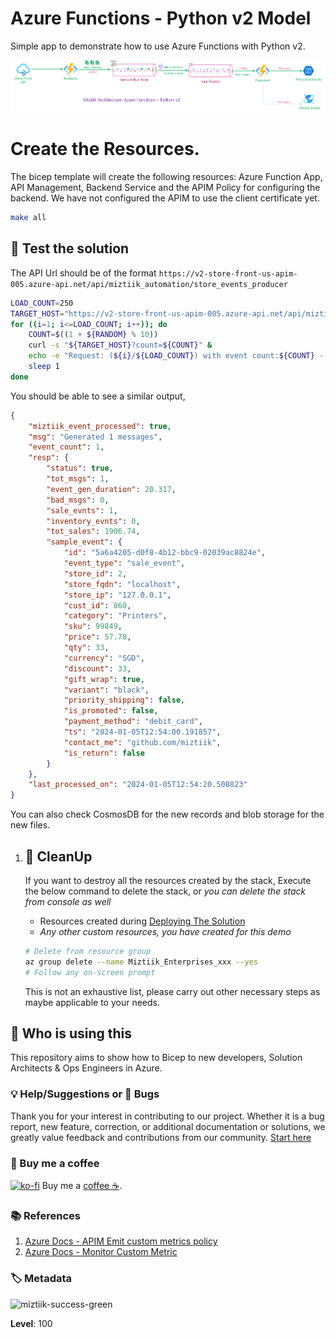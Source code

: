 # Azure Functions - Python v2 Model

Simple app to demonstrate how to use Azure Functions with Python v2.

![Miztiik Automation - Azure Functions - Python v2 Model](images/miztiik_architecture_azure_python_function_v2_001.png)

# Create the Resources.

The bicep template will create the following resources: Azure Function App, API Management, Backend Service and the APIM Policy for configuring the backend. We have not configured the APIM to use the client certificate yet.

```bash
make all
```

## 🎯 Test the solution

The API Url should be of the format `https://v2-store-front-us-apim-005.azure-api.net/api/miztiik_automation/store_events_producer`


```bash
LOAD_COUNT=250
TARGET_HOST="https://v2-store-front-us-apim-005.azure-api.net/api/miztiik_automation/store_events_producer"
for ((i=1; i<=LOAD_COUNT; i++)); do
    COUNT=$((1 + ${RANDOM} % 10))
    curl -s "${TARGET_HOST}?count=${COUNT}" &
    echo -e "Request: (${i}/${LOAD_COUNT}) with event count:${COUNT} ----"
    sleep 1 
done
```

You should be able to see a similar output,

```json
{
    "miztiik_event_processed": true,
    "msg": "Generated 1 messages",
    "event_count": 1,
    "resp": {
        "status": true,
        "tot_msgs": 1,
        "event_gen_duration": 20.317,
        "bad_msgs": 0,
        "sale_evnts": 1,
        "inventory_evnts": 0,
        "tot_sales": 1906.74,
        "sample_event": {
            "id": "5a6a4205-d0f8-4b12-bbc9-02039ac8824e",
            "event_type": "sale_event",
            "store_id": 2,
            "store_fqdn": "localhost",
            "store_ip": "127.0.0.1",
            "cust_id": 860,
            "category": "Printers",
            "sku": 99849,
            "price": 57.78,
            "qty": 33,
            "currency": "SGD",
            "discount": 33,
            "gift_wrap": true,
            "variant": "black",
            "priority_shipping": false,
            "is_promoted": false,
            "payment_method": "debit_card",
            "ts": "2024-01-05T12:54:00.191857",
            "contact_me": "github.com/miztiik",
            "is_return": false
        }
    },
    "last_processed_on": "2024-01-05T12:54:20.508823"
}
```

You can also check CosmosDB for the new records and blob storage for the new files.

 
1. ## 🧹 CleanUp

   If you want to destroy all the resources created by the stack, Execute the below command to delete the stack, or _you can delete the stack from console as well_

   - Resources created during [Deploying The Solution](#-deploying-the-solution)
   - _Any other custom resources, you have created for this demo_

   ```bash
   # Delete from resource group
   az group delete --name Miztiik_Enterprises_xxx --yes
   # Follow any on-screen prompt
   ```

   This is not an exhaustive list, please carry out other necessary steps as maybe applicable to your needs.

## 📌 Who is using this

This repository aims to show how to Bicep to new developers, Solution Architects & Ops Engineers in Azure.

### 💡 Help/Suggestions or 🐛 Bugs

Thank you for your interest in contributing to our project. Whether it is a bug report, new feature, correction, or additional documentation or solutions, we greatly value feedback and contributions from our community. [Start here](/issues)

### 👋 Buy me a coffee

[![ko-fi](https://www.ko-fi.com/img/githubbutton_sm.svg)](https://ko-fi.com/Q5Q41QDGK) Buy me a [coffee ☕][900].

### 📚 References

1. [Azure Docs - APIM Emit custom metrics policy][1]
1. [Azure Docs - Monitor Custom Metric][2]



[1]: https://learn.microsoft.com/en-us/azure/api-management/emit-metric-policy
[2]: https://learn.microsoft.com/en-us/azure/azure-monitor/essentials/metrics-custom-overview

### 🏷️ Metadata

![miztiik-success-green](https://img.shields.io/badge/Miztiik:Automation:Level-100-green)

**Level**: 100

[100]: https://www.udemy.com/course/aws-cloud-security/?referralCode=B7F1B6C78B45ADAF77A9
[101]: https://www.udemy.com/course/aws-cloud-security-proactive-way/?referralCode=71DC542AD4481309A441
[102]: https://www.udemy.com/course/aws-cloud-development-kit-from-beginner-to-professional/?referralCode=E15D7FB64E417C547579
[103]: https://www.udemy.com/course/aws-cloudformation-basics?referralCode=93AD3B1530BC871093D6
[899]: https://www.udemy.com/user/n-kumar/
[900]: https://ko-fi.com/miztiik
[901]: https://ko-fi.com/Q5Q41QDGK
